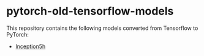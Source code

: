# pytorch-old-tensorflow-models

This repository contains the following models converted from Tensorflow to PyTorch:

* [Inception5h](https://storage.googleapis.com/download.tensorflow.org/models/inception5h.zip)
